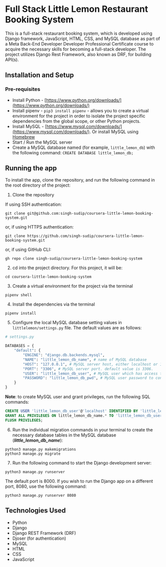 # Full Stack Little Lemon Restaurant Booking System

This is a full-stack restaurant booking system, which is developed using Django framework, JavaScript, HTML, CSS, and MySQL database as part of a Meta Back-End Developer Developer Professional Certificate course to acquire the necessary skills for becoming a full-stack developer. The project utilizes Django Rest Framework, also known as DRF, for building API(s).

## Installation and Setup

### Pre-requisites

- Install Python - [https://www.python.org/downloads/](https://www.python.org/downloads/)
- Install pipenv - `pip3 install pipenv` - allows you to create a virtual environment for the project in order to isolate the project specific dependencies from the global scope, or other Python projects.
- Install MySQL - [https://www.mysql.com/downloads/](https://www.mysql.com/downloads/). Or install MySQL using [Homebrew](https://brew.sh/)
- Start / Run the MySQL server
- Create a MySQL database named (for example, `little_lemon_db`) with the following command: `CREATE DATABASE little_lemon_db;`

## Running the app

To install the app, clone the repository, and run the following command in the root directory of the project:

1. Clone the repository

If using SSH authentication:

```shell
git clone git@github.com:singh-sudip/coursera-little-lemon-booking-system.git
```

or, if using HTTPS authentication:

```shell
git clone https://github.com/singh-sudip/coursera-little-lemon-booking-system.git
```

or, if using GitHub CLI:

```shell
gh repo clone singh-sudip/coursera-little-lemon-booking-system
```

2. cd into the project directory. For this project, it will be:

```shell
cd coursera-little-lemon-booking-system
```

3. Create a virtual environment for the project via the terminal

```shell
pipenv shell
```

4. Install the dependencies via the terminal

```shell
pipenv install
```

5. Configure the local MySQL database setting values in `littlelemon/settings.py` file. The default values are as follows:

```python
# settings.py

DATABASES = {
    "default": {
        "ENGINE": "django.db.backends.mysql",
        "NAME": "little_lemon_db_name", # name of MySQL database
        "HOST": "127.0.0.1", # MySQL server host, either localhost or 127.0.0.1 for local machine
        "PORT": "3306", # MySQL server port. default value is 3306.
        "USER": "little_lemon_db_user", # MySQL user which has access to the database for performing various operations
        "PASSWORD": "little_lemon_db_pwd", # MySQL user password to connect to the database
    }
}
```

**Note**: to create MySQL user and grant privileges, run the following SQL commands:

```sql
CREATE USER 'little_lemon_db_user'@'localhost' IDENTIFIED BY 'little_lemon_db_pwd';
GRANT ALL PRIVILEGES ON little_lemon_db_name.* TO 'little_lemon_db_user'@'localhost';
FLUSH PRIVILEGES;
```

6. Run the individual migration commands in your terminal to create the necessary database tables in the MySQL database (**_little_lemon_db_name_**):

```shell
python3 manage.py makemigrations
python3 manage.py migrate
```

7. Run the following command to start the Django development server:

```shell
python3 manage.py runserver
```

The default port is 8000. If you wish to run the Django app on a different port, 8080, use the following command:

```shell
python3 manage.py runserver 8080
```

## Technologies Used

- Python
- Django
- Django REST Framework (DRF)
- Djoser (for authentication)
- MySQL
- HTML
- CSS
- JavaScript
